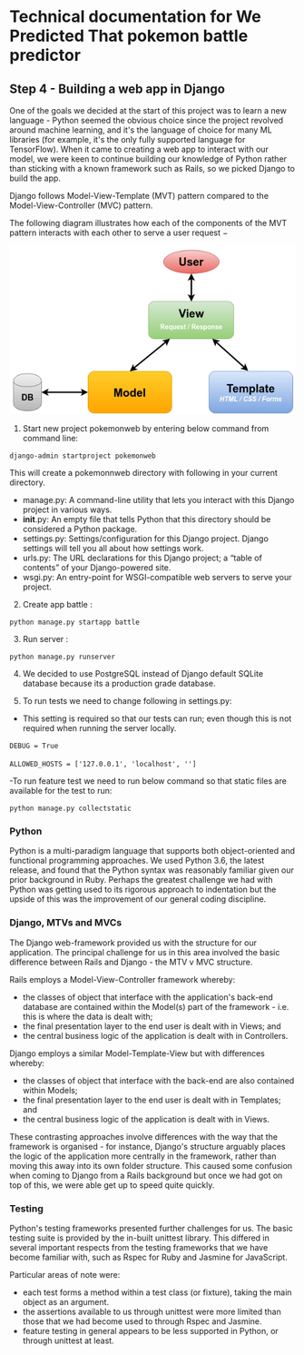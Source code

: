 # Technical documentation for We Predicted That pokemon battle predictor

## Step 4 - Building a web app in Django

One of the goals we decided at the start of this project was to learn a new language - Python seemed the obvious choice since the project revolved around machine learning, and it's the language of choice for many ML libraries (for example, it's the only fully supported language for TensorFlow).  When it came to creating a web app to interact with our model, we were keen to continue building our knowledge of Python rather than sticking with a known framework such as Rails, so we picked Django to build the app.


Django follows Model-View-Template (MVT) pattern compared to the Model-View-Controller (MVC) pattern.

The following diagram illustrates how each of the components of the MVT pattern interacts with each other to serve a user request −

![MVT](images/MVT.png)

1. Start new project pokemonweb by entering below command from command line:

```
django-admin startproject pokemonweb
```
This will create a pokemonnweb directory with following in your current directory.
- manage.py: A command-line utility that lets you interact with this Django project in various      ways.
- __init__.py: An empty file that tells Python that this directory should be                        considered a Python package.
- settings.py: Settings/configuration for this Django project. Django settings will tell     you    all about how settings work.
- urls.py: The URL declarations for this Django project; a “table of contents” of your              Django-powered site.
- wsgi.py: An entry-point for WSGI-compatible web servers to serve your project. 

2. Create app battle :

```
python manage.py startapp battle
```
3. Run server :

```
python manage.py runserver
```
4. We decided to use PostgreSQL instead of Django default SQLite database because its a              production grade database.

5. To run tests we need to change following in settings.py:
- This setting is required so that our tests can run; even though this is not
  required when running the server locally.

```
DEBUG = True

ALLOWED_HOSTS = ['127.0.0.1', 'localhost', '']
```
-To run feature test we need to run below command so that static files are available for the test to run:

```
python manage.py collectstatic
```

### Python

Python is a multi-paradigm language that supports both object-oriented and functional programming approaches.  We used Python 3.6, the latest release, and found that the Python syntax was reasonably familiar given our prior background in Ruby.  Perhaps the greatest challenge we had with Python was getting used to its rigorous approach to indentation but the upside of this was the improvement of our general coding discipline.

### Django, MTVs and MVCs

The Django web-framework provided us with the structure for our application.  The principal challenge for us in this area involved the basic difference between Rails and Django - the MTV v MVC structure.

Rails employs a Model-View-Controller framework whereby:
 - the classes of object that interface with the application's back-end database are contained within the Model(s) part of the framework - i.e. this is where the data is dealt with;
 - the final presentation layer to the end user is dealt with in Views; and
 - the central business logic of the application is dealt with in Controllers.

 Django employs a similar Model-Template-View but with differences whereby:
 - the classes of object that interface with the back-end are also contained within Models;
 - the final presentation layer to the end user is dealt with in Templates; and
 - the central business logic of the application is dealt with in Views.

 These contrasting approaches involve differences with the way that the framework is organised - for instance, Django's structure arguably places the logic of the application more centrally in the framework, rather than moving this away into its own folder structure.  This caused some confusion when coming to Django from a Rails background but once we had got on top of this, we were able get up to speed quite quickly.

 ### Testing

Python's testing frameworks presented further challenges for us.  The basic testing suite is provided by the in-built unittest library.  This differed in several important respects from the testing frameworks that we have become familiar with, such as Rspec for Ruby and Jasmine for JavaScript.

Particular areas of note were:
- each test forms a method within a test class (or fixture), taking the main object as an argument.
- the assertions available to us through unittest were more limited than those that we had become used to through Rspec and Jasmine.
- feature testing in general appears to be less supported in Python, or through unittest at least.

